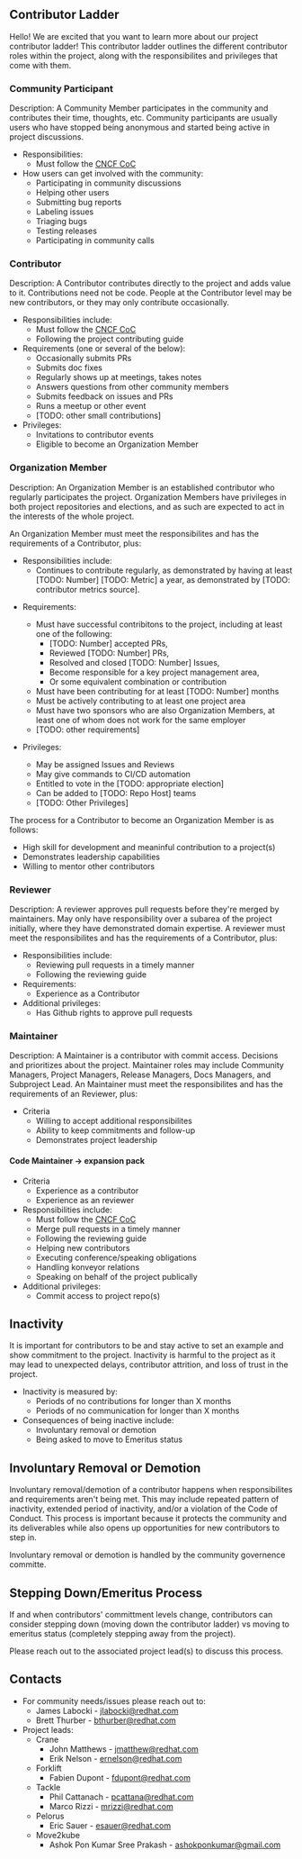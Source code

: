 ## Contributor Ladder

Hello! We are excited that you want to learn more about our project contributor ladder! This contributor ladder outlines the different contributor roles within the project, along with the responsibilites and privileges that come with them.


### Community Participant
<!--This role spells out what's expected of general community participants.  This is the lowest
level of participation in the project, and as such many projects don't bother to
define it and leave this section out.-->
<!--TODO: project leads to fill in exact details of this role for your project-->
Description: A Community Member participates in the community and contributes their time, thoughts, etc. Community participants are usually users who have stopped being anonymous and started being active in project discussions.
* Responsibilities:
    * Must follow the [CNCF CoC](https://github.com/cncf/foundation/blob/master/code-of-conduct.md)
* How users can get involved with the community:
    * Participating in community discussions
    * Helping other users
    * Submitting bug reports
    * Labeling issues
    * Triaging bugs
    * Testing releases
    * Participating in community calls

### Contributor
<!--TODO: project leads to fill in exact details of this role for your project-->
Description: A Contributor contributes directly to the project and adds value to it. Contributions need not be code. People at the Contributor level may be new contributors, or they may only contribute occasionally.

* Responsibilities include: 
    * Must follow the [CNCF CoC](https://github.com/cncf/foundation/blob/master/code-of-conduct.md)
    * Following the project contributing guide
* Requirements (one or several of the below):
    * Occasionally submits PRs
    * Submits doc fixes
    * Regularly shows up at meetings, takes notes
    * Answers questions from other community members
    * Submits feedback on issues and PRs
    * Runs a meetup or other event
    * [TODO: other small contributions]
* Privileges:
    * Invitations to contributor events
    * Eligible to become an Organization Member


### Organization Member
<!--This role is used by many projects where you have to be a regular contributor to have the right to vote in project elections, or to be able to operate project
CI/CD automation.-->
<!--TODO: project leads to fill in exact details of this role for your project-->
Description: An Organization Member is an established contributor who regularly participates the project. Organization Members have privileges in both project repositories and elections, and as such are expected to act in the interests of the whole project.

An Organization Member must meet the responsibilites and has the requirements of a Contributor, plus:

* Responsibilities include: 
    * Continues to contribute regularly, as demonstrated by having at least [TODO: Number] [TODO: Metric] a year, as demonstrated by [TODO: contributor metrics source].
<!-- Example: "as demonstrated by having at least 50 Github contributions to the organization per year, as shown by Devstats"-->

* Requirements:
    * Must have successful contribitons to the project, including at least one of the following:
        * [TODO: Number] accepted PRs,
        * Reviewed [TODO: Number] PRs,
        * Resolved and closed [TODO: Number] Issues,
        * Become responsible for a key project management area,
        * Or some equivalent combination or contribution
    * Must have been contributing for at least [TODO: Number] months
    * Must be actively contributing to at least one project area
    * Must have two sponsors who are also Organization Members, at least one of whom does not work for the same employer
    * [TODO: other requirements] <!--TODO: such as repository access or enabling 2FA on their Github account -->

* Privileges:
    * May be assigned Issues and Reviews
    * May give commands to CI/CD automation
    * Entitled to vote in the [TODO: appropriate election]
    * Can be added to [TODO: Repo Host] teams
    * [TODO: Other Privileges]


The process for a Contributor to become an Organization Member is as follows:

<!-- the process of becoming an organization member is going to depend strongly on how your project manages its infrastructure. TO DO: Project leads to fil in exact details of how a contributor becomes an organization member-->
* High skill for development and meaninful contribution to a project(s)
* Demonstrates leadership capabilities 
* Willing to mentor other contributors

### Reviewer
<!--TODO: project leads to fill in exact details of this role for your project-->
Description: A reviewer approves pull requests before they're merged by maintainers. May only have responsibility over a subarea of the project initially, where they have demonstrated domain expertise. A reviewer must meet the responsibilites and has the requirements of a Contributor, plus:

* Responsibilities include:
    * Reviewing pull requests in a timely manner
    * Following the reviewing guide
* Requirements:
    * Experience as a Contributor
* Additional privileges:
    * Has Github rights to approve pull requests

### Maintainer
<!--TODO: project leads to fill in exact details of this role for your project-->
Description: A Maintainer is a contributor with commit access. Decisions and prioritizes about the project. Maintainer roles may include Community Managers, Project Managers, Release Managers, Docs Managers, and Subproject Lead. An Maintainer must meet the responsibilites and has the requirements of an Reviewer, plus:<!-- sometimes also a project lead - if so, please state in the role defintion -->

* Criteria
    * Willing to accept additional responsibilites
    * Ability to keep commitments and follow-up
    * Demonstrates project leadership

#### Code Maintainer -> expansion pack
* Criteria
    * Experience as a contributor
    * Experience as an reviewer
* Responsibilities include:
    * Must follow the [CNCF CoC](https://github.com/cncf/foundation/blob/master/code-of-conduct.md)
    * Merge pull requests in a timely manner
    * Following the reviewing guide
    * Helping new contributors
    * Executing conference/speaking obligations
    * Handling konveyor relations
    * Speaking on behalf of the project publically
* Additional privileges:
    * Commit access to project repo(s)

## Inactivity
<!--TODO: project leads to fill in exact details for how you measure inactivity for your project-->
It is important for contributors to be and stay active to set an example and show commitment to the project. Inactivity is harmful to the project as it may lead to unexpected delays, contributor attrition, and loss of trust in the project. 

* Inactivity is measured by:
    * Periods of no contributions for longer than X months
    * Periods of no communication for longer than X months
* Consequences of being inactive include:
    * Involuntary removal or demotion
    * Being asked to move to Emeritus status

## Involuntary Removal or Demotion
<!-- project leads may want to consider integrating this section under every role description -->

Involuntary removal/demotion of a contributor happens when responsibilites and requirements aren't being met. This may include repeated pattern of inactivity, extended period of inactivity, and/or a violation of the Code of Conduct. This process is important because it protects the community and its deliverables while also opens up opportunities for new contributors to step in.

Involuntary removal or demotion is handled by the community governence committe. 

## Stepping Down/Emeritus Process
If and when contributors' committment levels change, contributors can consider stepping down (moving down the contributor ladder) vs moving to emeritus status (completely stepping away from the project). 

Please reach out to the associated project lead(s) to discuss this process.

## Contacts
* For community needs/issues please reach out to:
    *  James Labocki - jlabocki@redhat.com
    *  Brett Thurber - bthurber@redhat.com
* Project leads:
    * Crane
        * John Matthews - jmatthew@redhat.com
        * Erik Nelson - ernelson@redhat.com
    * Forklift
        * Fabien Dupont - fdupont@redhat.com
    * Tackle
        * Phil Cattanach - pcattana@redhat.com
        * Marco Rizzi - mrizzi@redhat.com
    * Pelorus
        * Eric Sauer - esauer@redhat.com
    * Move2kube
        * Ashok Pon Kumar Sree Prakash - ashokponkumar@gmail.com
